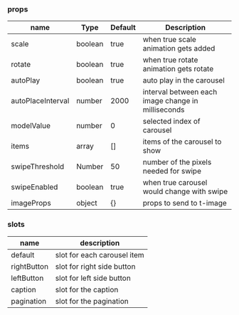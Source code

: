 ### props

| name              | Type    | Default | Description                                        |
| ----------------- | ------- | ------- | -------------------------------------------------- |
| scale             | boolean | true    | when true scale animation gets added               |
| rotate            | boolean | true    | when true rotate animation gets rotate             |
| autoPlay          | boolean | true    | auto play in the carousel                          |
| autoPlaceInterval | number  | 2000    | interval between each image change in milliseconds |
| modelValue        | number  | 0       | selected index of carousel                         |
| items             | array   | []      | items of the carousel to show                      |
| swipeThreshold    | Number  | 50      | number of the pixels needed for swipe              |
| swipeEnabled      | boolean | true    | when true carousel would change with swipe         |
| imageProps        | object  | {}      | props to send to t-image                           |

### slots

| name        | description                 |
| ----------- | --------------------------- |
| default     | slot for each carousel item |
| rightButton | slot for right side button  |
| leftButton  | slot for left side button   |
| caption     | slot for the caption        |
| pagination  | slot for the pagination     |

<!-- @import "[TOC]" {cmd="toc" depthFrom=1 depthTo=6 orderedList=false} -->

